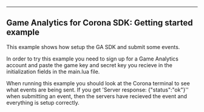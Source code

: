 
---------------------------------------------------------------------------------
Game Analytics for Corona SDK: Getting started example 
---------------------------------------------------------------------------------

This example shows how setup the GA SDK and submit some events.

In order to try this example you need to sign up for a Game Analytics account and paste the game 
key and secret key you recieve in the initialization fields in the main.lua file.

When running this example you should look at the Corona terminal to see what events are being 
sent. If you get 'Server response: {"status":"ok"}'' when submitting an event, then the servers have 
recieved the event and everything is setup correctly.
